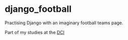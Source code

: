 # django_football
Practising Django with an imaginary football teams page.

Part of my studies at the [DCI](https://start.digitalcareerinstitute.org/become-a-python-backend-developer)
